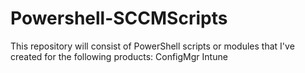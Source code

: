 # Powershell-SCCMScripts
This repository will consist of PowerShell scripts or modules that I've created for the following products:  ConfigMgr Intune
